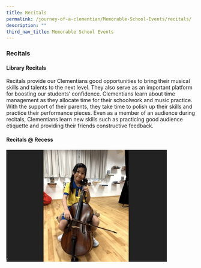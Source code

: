 ```yaml
---
title: Recitals
permalink: /journey-of-a-clementian/Memorable-School-Events/recitals/
description: ""
third_nav_title: Memorable School Events
---
```

### Recitals
#### Library Recitals
Recitals provide our Clementians good opportunities to bring their musical skills and talents to the next level. They also serve as an important platform for boosting our students’ confidence. Clementians learn about time management as they allocate time for their schoolwork and music practice. With the support of their parents, they take time to polish up their skills and practice their performance pieces. Even as a member of an audience during recitals, Clementians learn new skills such as practicing good audience etiquette and providing their friends constructive feedback.

#### Recitals @ Recess
<img src="/images/recess%20recital.gif" 
     style="width:85%">